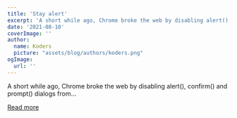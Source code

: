 ```yaml
---
title: 'Stay alert'
excerpt: 'A short while ago, Chrome broke the web by disabling alert(), confirm() and prompt() dialogs from...'
date: '2021-08-10'
coverImage: ''
author:
  name: Koders
  picture: "assets/blog/authors/koders.png"
ogImage:
  url: ''
---
```


A short while ago, Chrome broke the web by disabling alert(), confirm() and prompt() dialogs from...

[Read more](https://dev.to/richharris/stay-alert-d)
